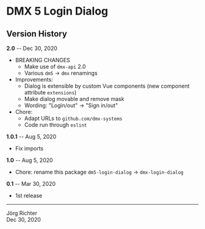 # DMX 5 Login Dialog

## Version History

**2.0** -- Dec 30, 2020

* BREAKING CHANGES
    * Make use of `dmx-api` 2.0
    * Various `dm5` -> `dmx` renamings
* Improvements:
    * Dialog is extensible by custom Vue components (new component attribute `extensions`)
    * Make dialog movable and remove mask
    * Wording: "Login/out" -> "Sign in/out"
* Chore:
    * Adapt URLs to `github.com/dmx-systems`
    * Code run through `eslint`

**1.0.1** -- Aug 5, 2020

* Fix imports

**1.0** -- Aug 5, 2020

* Chore: rename this package `dm5-login-dialog` -> `dmx-login-dialog`

**0.1** -- Mar 30, 2020

* 1st release

------------
Jörg Richter  
Dec 30, 2020

